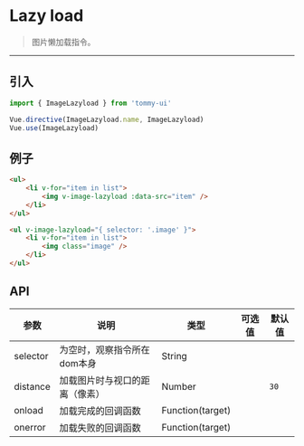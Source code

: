 # Lazy load

> 图片懒加载指令。

-------------

## 引入

```javascript
import { ImageLazyload } from 'tommy-ui'

Vue.directive(ImageLazyload.name, ImageLazyload)
Vue.use(ImageLazyload)
```

## 例子

```html
<ul>
    <li v-for="item in list">
        <img v-image-lazyload :data-src="item" />
    </li>
</ul>
```

```html
<ul v-image-lazyload="{ selector: '.image' }">
    <li v-for="item in list">
        <img class="image" />
    </li>
</ul>
```

## API

| 参数 | 说明 | 类型 | 可选值 | 默认值 |
|-----|--------|------|------|---------|
| selector | 为空时，观察指令所在dom本身 | String | | |
| distance | 加载图片时与视口的距离（像素） | Number | | `30` |
| onload | 加载完成的回调函数 | Function(target) | | |
| onerror | 加载失败的回调函数 | Function(target) | | |
